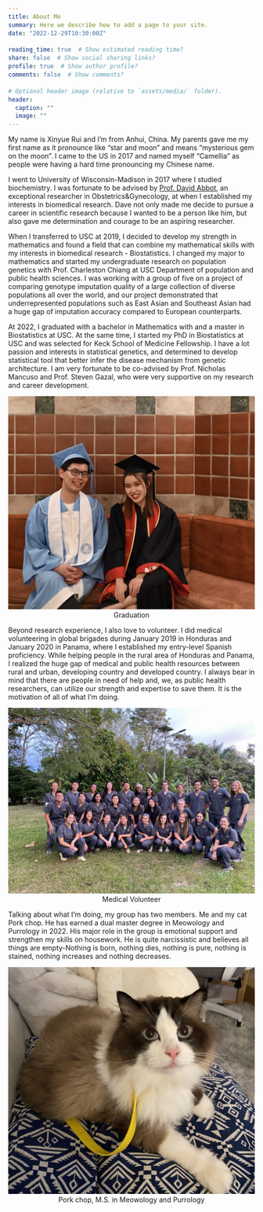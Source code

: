 ```yaml
---
title: About Me
summary: Here we describe how to add a page to your site.
date: "2022-12-29T10:30:00Z"

reading_time: true  # Show estimated reading time?
share: false  # Show social sharing links?
profile: true  # Show author profile?
comments: false  # Show comments?

# Optional header image (relative to `assets/media/` folder).
header:
  caption: ""
  image: ""
---
```

My name is Xinyue Rui and I’m from Anhui, China. My parents gave me my first name as it pronounce like “star and moon” and means “mysterious gem on the moon”. I came to the US in 2017 and named myself “Camellia” as people were having a hard time pronouncing my Chinese name. 

I went to University of Wisconsin-Madison in 2017 where I studied biochemistry. I was fortunate to be advised by [Prof. David Abbot](https://erp.wisc.edu/staff/abbott-david/), an exceptional researcher in Obstetrics&Gynecology, at when I established my interests in biomedical research. Dave not only made me decide to pursue a career in scientific research because I wanted to be a person like him, but also gave me determination and courage to be an aspiring researcher. 

When I transferred to USC at 2019, I decided to develop my strength in mathematics and found a field that can combine my mathematical skills with my interests in biomedical research - Biostatistics. I changed my major to mathematics and started my undergraduate research on population genetics with Prof. Charleston Chiang at USC Department of population and public health sciences. I was working with a group of five on a project of comparing genotype imputation quality of a large collection of diverse populations all over the world, and our project demonstrated that underrepresented populations such as East Asian and Southeast Asian had a huge gap of imputation accuracy compared to European counterparts. 

At 2022, I graduated with a bachelor in Mathematics with and a master in Biostatistics at USC. At the same time, I started my PhD in Biostatistics at USC and was selected for Keck School of Medicine Fellowship. I have a lot passion and interests in statistical genetics, and determined to develop statistical tool that better infer the disease mechanism from genetic architecture. I am very fortunate to be co-advised by Prof. Nicholas Mancuso and Prof. Steven Gazal, who were very supportive on my research and career development. 

<center>
  <img src="grad.jpg">
  <figcaption>Graduation</figcaption>
</center>

Beyond research experience, I also love to volunteer. I did medical volunteering in global brigades during January 2019 in Honduras and January 2020 in Panama, where I established my entry-level Spanish proficiency. While helping people in the rural area of Honduras and Panama, I realized the huge gap of medical and public health resources between rural and urban, developing country and developed country. I always bear in mind that there are people in need of help and, we, as public health researchers, can utilize our strength and expertise to save them. It is the motivation of all of what I’m doing.

<center>
  <img src="volunteer.jpg">
  <figcaption>Medical Volunteer</figcaption>
</center>

Talking about what I’m doing, my group has two members. Me and my cat Pork chop. He has earned a dual master degree in Meowology and  Purrology in 2022. His major role in the group is emotional support and strengthen my skills on housework. He is quite narcissistic and believes all things are empty-Nothing is born, nothing dies, nothing is pure, nothing is stained, nothing increases and nothing decreases.

<center>
  <img src="cat.JPG">
  <figcaption>Pork chop, M.S. in Meowology and Purrology</figcaption>
</center>
